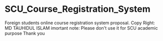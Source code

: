 # SCU_Course_Registration_System
Foreign students online course registration system proposal.
Copy Right: MD TAUHIDUL ISLAM
imortant note: Please don't use it for SCU academic purpose
Thank you
